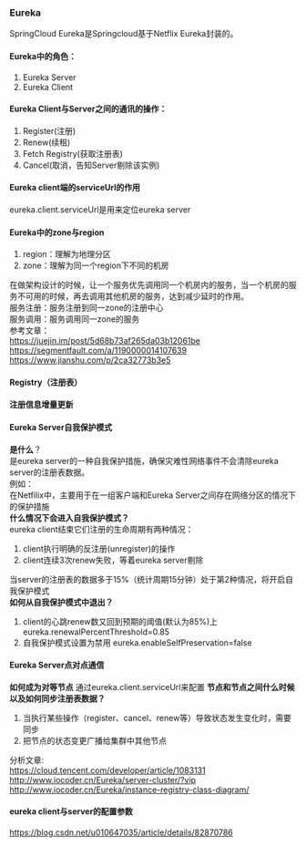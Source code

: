 ### Eureka
SpringCloud Eureka是Springcloud基于Netflix Eureka封装的。  
#### Eureka中的角色：  
1. Eureka Server  
2. Eureka Client   

#### Eureka Client与Server之间的通讯的操作：  
1. Register(注册)  
2. Renew(续租)
3. Fetch Registry(获取注册表)  
4. Cancel(取消，告知Server剔除该实例) 

#### Eureka client端的serviceUrl的作用
eureka.client.serviceUrl是用来定位eureka server 

#### Eureka中的zone与region  
1. region：理解为地理分区  
2. zone：理解为同一个region下不同的机房  

在做架构设计的时候，让一个服务优先调用同一个机房内的服务，当一个机房的服务不可用的时候，再去调用其他机房的服务，达到减少延时的作用。  
服务注册：服务注册到同一zone的注册中心  
服务调用：服务调用同一zone的服务  
参考文章：  
https://juejin.im/post/5d68b73af265da03b12061be  
https://segmentfault.com/a/1190000014107639  
https://www.jianshu.com/p/2ca32773b3e5  

#### Registry（注册表）

#### 注册信息增量更新  

#### Eureka Server自我保护模式
**是什么**？  
是eureka server的一种自我保护措施，确保灾难性网络事件不会清除eureka server的注册表数据。  
例如：  
在Netfilix中，主要用于在一组客户端和Eureka Server之间存在网络分区的情况下的保护措施  
**什么情况下会进入自我保护模式？**  
eureka client结束它们注册的生命周期有两种情况：  
1. client执行明确的反注册(unregister)的操作  
2. client连续3次renew失败，等着eureka server剔除  

当server的注册表的数据多于15%（统计周期15分钟）处于第2种情况，将开启自我保护模式  
**如何从自我保护模式中退出？**  
1. client的心跳renew数又回到预期的阈值(默认为85%)上 eureka.renewalPercentThreshold=0.85   
2. 自我保护模式设置为禁用 eureka.enableSelfPreservation=false   

#### Eureka Server点对点通信  
**如何成为对等节点**
通过eureka.client.serviceUrl来配置
**节点和节点之间什么时候以及如何同步注册表数据？**  
1. 当执行某些操作（register、cancel、renew等）导致状态发生变化时，需要同步   
2. 把节点的状态变更广播给集群中其他节点  

分析文章:  
https://cloud.tencent.com/developer/article/1083131
http://www.iocoder.cn/Eureka/server-cluster/?vip  
http://www.iocoder.cn/Eureka/instance-registry-class-diagram/  

#### eureka client与server的配置参数
https://blog.csdn.net/u010647035/article/details/82870786



